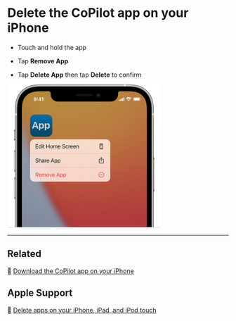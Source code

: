 # Delete the CoPilot app on your iPhone

- Touch and hold the app

- Tap **Remove App**

- Tap **Delete App** then tap **Delete** to confirm

<img src="jpg/e9f51570762b33011412b8438c9687aeb251316d.jpg" width="350">

---

## Related

📌 [Download the CoPilot app on your iPhone](download-copilot-iphone.md)

## Apple Support

🔗 [Delete apps on your iPhone, iPad, and iPod touch](https://support.apple.com/en-us/HT207618)
